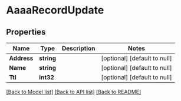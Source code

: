 # AaaaRecordUpdate

## Properties
Name | Type | Description | Notes
------------ | ------------- | ------------- | -------------
**Address** | **string** |  | [optional] [default to null]
**Name** | **string** |  | [optional] [default to null]
**Ttl** | **int32** |  | [optional] [default to null]

[[Back to Model list]](../README.md#documentation-for-models) [[Back to API list]](../README.md#documentation-for-api-endpoints) [[Back to README]](../README.md)


